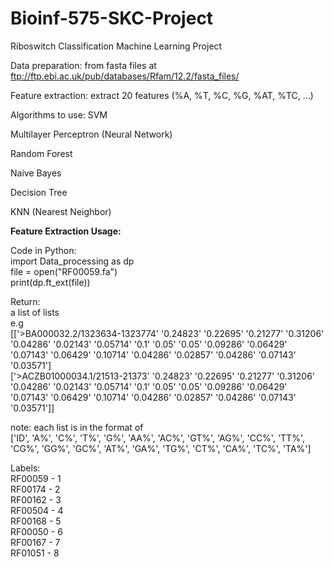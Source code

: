 # Bioinf-575-SKC-Project
Riboswitch Classification Machine Learning Project

Data preparation: from fasta files at ftp://ftp.ebi.ac.uk/pub/databases/Rfam/12.2/fasta_files/

Feature extraction: extract 20 features (%A, %T, %C, %G, %AT, %TC, ...)

Algorithms to use:
SVM

Multilayer Perceptron (Neural Network)

Random Forest

Naive Bayes

Decision Tree

KNN (Nearest Neighbor)



**Feature Extraction Usage:**

Code in Python:  
import Data_processing as dp  
file = open("RF00059.fa")  
print(dp.ft_ext(file))  

Return:  
a list of lists  
e.g    
[['>BA000032.2/1323634-1323774' '0.24823' '0.22695' '0.21277' '0.31206'
  '0.04286' '0.02143' '0.05714' '0.1' '0.05' '0.05' '0.09286' '0.06429'
  '0.07143' '0.06429' '0.10714' '0.04286' '0.02857' '0.04286' '0.07143'
  '0.03571']  
 ['>ACZB01000034.1/21513-21373' '0.24823' '0.22695' '0.21277' '0.31206'
  '0.04286' '0.02143' '0.05714' '0.1' '0.05' '0.05' '0.09286' '0.06429'
  '0.07143' '0.06429' '0.10714' '0.04286' '0.02857' '0.04286' '0.07143'
  '0.03571']]


note: each list is in the format of  
['ID', 'A%', 'C%', 'T%', 'G%', 'AA%', 'AC%', 'GT%', 'AG%', 'CC%', 'TT%', 'CG%', 'GG%', 'GC%', 'AT%', 'GA%', 'TG%', 'CT%', 'CA%', 'TC%', 'TA%']  

Labels:  
RF00059 - 1   
RF00174 - 2   
RF00162 - 3   
RF00504 - 4  
RF00168 - 5  
RF00050 - 6  
RF00167 - 7  
RF01051 - 8  

